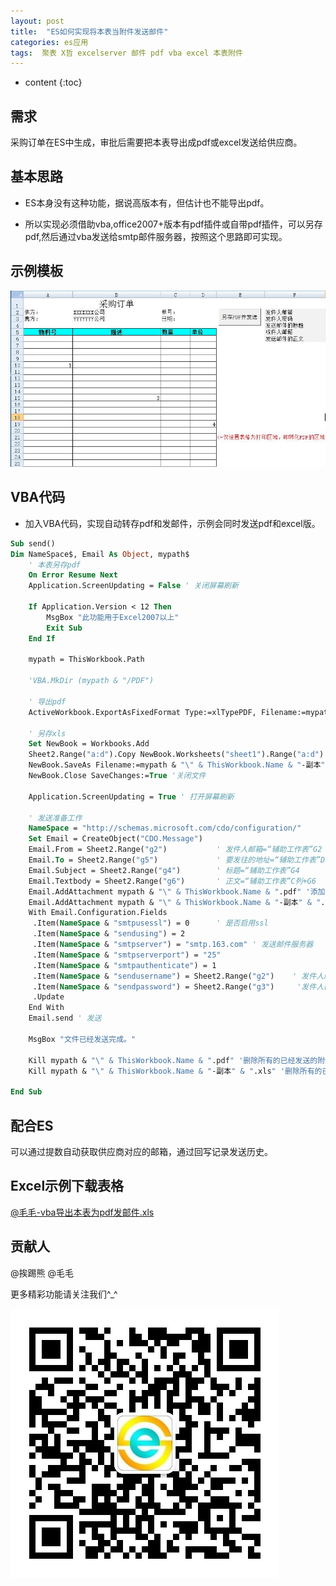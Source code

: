 ```yaml
---
layout: post
title:  "ES如何实现将本表当附件发送邮件"
categories: es应用
tags:  聚表 X哲 excelserver 邮件 pdf vba excel 本表附件
---
```



* content
{:toc}

## 需求

采购订单在ES中生成，审批后需要把本表导出成pdf或excel发送给供应商。

## 基本思路

* ES本身没有这种功能，据说高版本有，但估计也不能导出pdf。

* 所以实现必须借助vba,office2007+版本有pdf插件或自带pdf插件，可以另存pdf,然后通过vba发送给smtp邮件服务器，按照这个思路即可实现。

## 示例模板

![](/img/log5-1.jpg)

## VBA代码

* 加入VBA代码，实现自动转存pdf和发邮件，示例会同时发送pdf和excel版。

```vb
Sub send()
Dim NameSpace$, Email As Object, mypath$
    ' 本表另存pdf
    On Error Resume Next
    Application.ScreenUpdating = False ' 关闭屏幕刷新

    If Application.Version < 12 Then
        MsgBox "此功能用于Excel2007以上"
        Exit Sub
    End If

    mypath = ThisWorkbook.Path
    
    'VBA.MkDir (mypath & "/PDF")
    
    ' 导出pdf
    ActiveWorkbook.ExportAsFixedFormat Type:=xlTypePDF, Filename:=mypath & "\" & ThisWorkbook.Name & ".pdf", Quality:=xlQualityStandard, IncludeDocProperties:=True, IgnorePrintAreas:=False, OpenAfterPublish:=False

    ' 另存xls
    Set NewBook = Workbooks.Add
    Sheet2.Range("a:d").Copy NewBook.Worksheets("sheet1").Range("a:d") '复制A:D列
    NewBook.SaveAs Filename:=mypath & "\" & ThisWorkbook.Name & "-副本" & ".xls"
    NewBook.Close SaveChanges:=True '关闭文件
  
    Application.ScreenUpdating = True ' 打开屏幕刷新
    
    ' 发送准备工作
    NameSpace = "http://schemas.microsoft.com/cdo/configuration/"
    Set Email = CreateObject("CDO.Message")
    Email.From = Sheet2.Range("g2")           ' 发件人邮箱=“辅助工作表”G2
    Email.To = Sheet2.Range("g5")             ' 要发往的地址=“辅助工作表”D列
    Email.Subject = Sheet2.Range("g4")        ' 标题=“辅助工作表”G4
    Email.Textbody = Sheet2.Range("g6")       ' 正文=“辅助工作表”C列+G6
    Email.AddAttachment mypath & "\" & ThisWorkbook.Name & ".pdf" '添加附件
    Email.AddAttachment mypath & "\" & ThisWorkbook.Name & "-副本" & ".xls" '添加附件
    With Email.Configuration.Fields
     .Item(NameSpace & "smtpusessl") = 0      ' 是否启用ssl
     .Item(NameSpace & "sendusing") = 2
     .Item(NameSpace & "smtpserver") = "smtp.163.com" ' 发送邮件服务器
     .Item(NameSpace & "smtpserverport") = "25"
     .Item(NameSpace & "smtpauthenticate") = 1
     .Item(NameSpace & "sendusername") = Sheet2.Range("g2")    ' 发件人邮箱
     .Item(NameSpace & "sendpassword") = Sheet2.Range("g3")     '发件人密码
     .Update
    End With
    Email.send ' 发送
    
    MsgBox "文件已经发送完成。"
    
    Kill mypath & "\" & ThisWorkbook.Name & ".pdf" '删除所有的已经发送的附件
    Kill mypath & "\" & ThisWorkbook.Name & "-副本" & ".xls" '删除所有的已经发送的附件

End Sub
```

## 配合ES

可以通过提数自动获取供应商对应的邮箱，通过回写记录发送历史。

## Excel示例下载表格

[@毛毛-vba导出本表为pdf发邮件.xls](/files/@毛毛-vba导出本表为pdf发邮件.xls)

## 贡献人

@挨踢熊
@毛毛

更多精彩功能请关注我们^_^

![](/img/wx.jpg)
